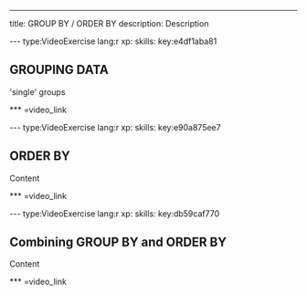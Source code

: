 ---
title: GROUP BY / ORDER BY
description: Description

--- type:VideoExercise lang:r xp: skills: key:e4df1aba81
## GROUPING DATA 
'single' groups

*** =video_link

--- type:VideoExercise lang:r xp: skills: key:e90a875ee7
## ORDER BY 
Content

*** =video_link

--- type:VideoExercise lang:r xp: skills: key:db59caf770
## Combining GROUP BY and ORDER BY 
Content

*** =video_link
